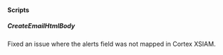 
#### Scripts

##### CreateEmailHtmlBody

Fixed an issue where the alerts field was not mapped in Cortex XSIAM.
